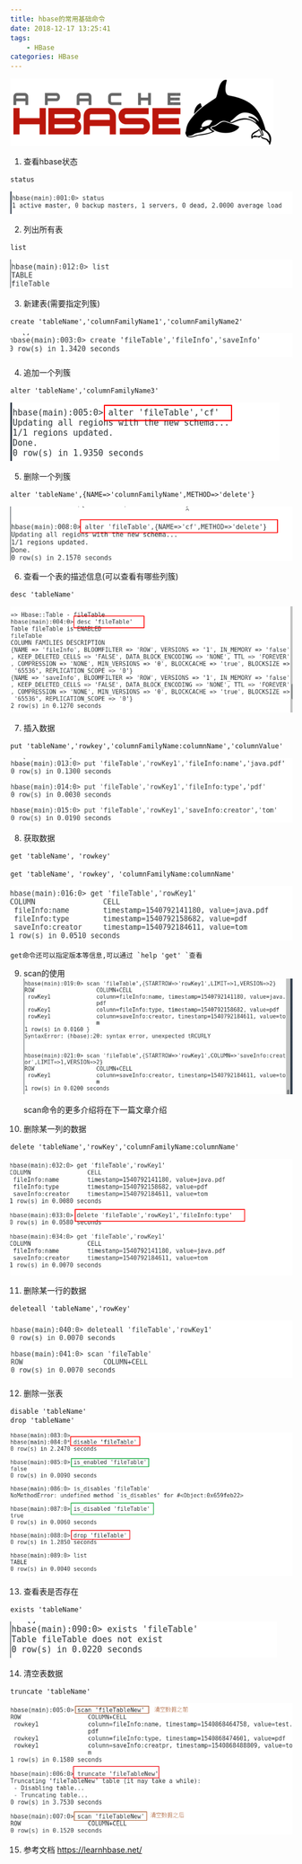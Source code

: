 ```yaml
---
title: hbase的常用基础命令
date: 2018-12-17 13:25:41
tags:
	- HBase
categories: HBase
---
```


![hbase](/images/hbase-command/hbase-logo.png)
<!--more-->

1. 查看hbase状态
```
status
```
![status](/images/hbase-command/hbase-status.png)


2. 列出所有表
```
list
```
![list](/images/hbase-command/hbase-list.png)

3. 新建表(需要指定列簇)
```
create 'tableName','columnFamilyName1','columnFamilyName2'
```
![create](/images/hbase-command/hbase-create.png)

4. 追加一个列簇
```
alter 'tableName','columnFamilyName3'
```
![alter](/images/hbase-command/hbase-alter.png)

5. 删除一个列簇
```
alter 'tableName',{NAME=>'columnFamilyName',METHOD=>'delete'}
```
![alter-delete](/images/hbase-command/hbase-alter-delete.png)


6. 查看一个表的描述信息(可以查看有哪些列簇)
```
desc 'tableName'
```
![desc](/images/hbase-command/hbase-desc.png)


7. 插入数据
```
put 'tableName','rowkey','columnFamilyName:columnName','columnValue'
```
![put](/images/hbase-command/hbase-put.png)

8. 获取数据
```
get 'tableName', 'rowkey'

get 'tableName', 'rowkey', 'columnFamilyName:columnName'

```
![get](/images/hbase-command/hbase-get.png)

	get命令还可以指定版本等信息,可以通过 `help 'get' `查看

9. scan的使用
![scan](/images/hbase-command/hbase-scan.png)

	scan命令的更多介绍将在下一篇文章介绍

10. 删除某一列的数据
```
delete 'tableName','rowKey','columnFamilyName:columnName'
```
![delete](/images/hbase-command/hbase-delete.png)

11. 删除某一行的数据
```
deleteall 'tableName','rowKey'
```
![deleteall](/images/hbase-command/hbase-deleteall.png)


12. 删除一张表
```
disable 'tableName'
drop 'tableName'
```
![drop](/images/hbase-command/hbase-drop.png)

13. 查看表是否存在
```
exists 'tableName'
```
![exists](/images/hbase-command/hbase-exists.png)

14. 清空表数据
```
truncate 'tableName'
```
![truncate](/images/hbase-command/hbase-truncate.png)

15. 参考文档
<https://learnhbase.net/>